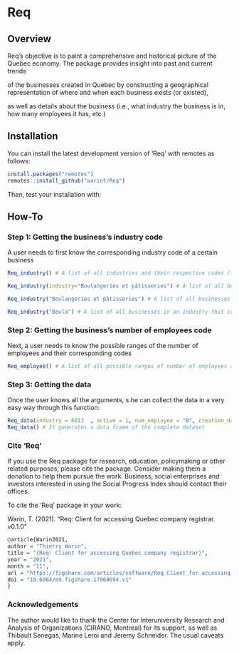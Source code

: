
<!-- README.md is generated from README.Rmd. Please edit that file -->

# Req

## Overview

Req’s objective is to paint a comprehensive and historical picture of
the Québec economy. The package provides insight into past and current
trends

of the businesses created in Quebec by constructing a geographical
representation of where and when each business exists (or existed),

as well as details about the business (i.e., what industry the business
is in, how many employees it has, etc.)

## Installation

You can install the latest development version of ‘Req’ with remotes as
follows:

``` r
install.packages("remotes")
remotes::install_github("warint/Req")
```

Then, test your installation with:

## How-To

### Step 1: Getting the business’s industry code

A user needs to first know the corresponding industry code of a certain
business

``` r
Req_industry() # A list of all industries and their respective codes (from the Registraire des Entrprises) will be produced

Req_industry(industry="Boulangeries et pâtisseries") # A list of all businesses in the boulangerie et pâtisserie industry and their respective codes (from the Registraire des Entrprises) will be produced

Req_industry("Boulangeries et pâtisseries") # A list of all businesses in the boulangerie et pâtisserie industry and their respective codes (from the Registraire des Entrprises) will be produced

Req_industry("Boula") # A list of all businesses in an industry that contains the string "Boula" and their respective codes (from the Registraire des Entrprises) will be produced
```

### Step 2: Getting the business’s number of employees code

Next, a user needs to know the possible ranges of the number of
employees and their corresponding codes

``` r
Req_employee() # A list of all possible ranges of number of employees and their respective codes (from the Registraire des Entrprises) will be produced
```

### Step 3: Getting the data

Once the user knows all the arguments, s.he can collect the data in a
very easy way through this function:

``` r
Req_data(industry = 6013  , active = 1, num_employee = "B", creation_date = "2000-01-01" )  # It generates a dataframe with all companies operating in the industry 6013 (Bakeries and pastry shops), which are active, have a number of employees B (between 6 and 10) and were created on or after 2020-01-01.
Req_data() # It generates a data frame of the complete dataset
```

### Cite ‘Req’

If you use the Req package for research, education, policymaking or
other related purposes, please cite the package. Consider making them a
donation to help them pursue the work. Business, social enterprises and
investors interested in using the Social Progress Index should contact
their offices.

To cite the ‘Req’ package in your work:

Warin, T. (2021). “Req: Client for accessing Quebec company registrar.
v0.1.0”

``` r
@article{Warin2021,
author = "Thierry Warin",
title = "{Req: Client for accessing Quebec company registrar}",
year = "2021",
month = "11",
url = "https://figshare.com/articles/software/Req_Client_for_accessing_Quebec_company_registrar/17068694",
doi = "10.6084/m9.figshare.17068694.v1"
}
```

### Acknowledgements

The author would like to thank the Center for Interuniversity Research
and Analysis of Organizations (CIRANO, Montreal) for its support, as
well as Thibault Senegas, Marine Leroi and Jeremy Schneider. The usual
caveats apply.
